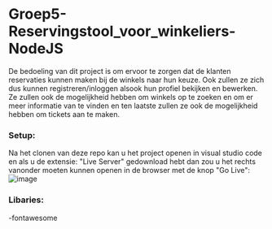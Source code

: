 # Groep5-Reservingstool_voor_winkeliers-NodeJS

De bedoeling van dit project is om ervoor te zorgen dat de klanten reservaties kunnen maken bij de winkels naar hun keuze. Ook zullen ze zich dus kunnen registreren/inloggen alsook hun profiel bekijken en bewerken. Ze zullen ook de mogelijkheid hebben om winkels op te zoeken en om er meer informatie van te vinden en ten laatste zullen ze ook de mogelijkheid hebben om tickets aan te maken.

### Setup:
Na het clonen van deze repo kan u het project openen in visual studio code en als u de extensie: "Live Server" gedownload hebt dan zou u het rechts vanonder moeten kunnen openen in de browser met de knop "Go Live": ![image](https://user-images.githubusercontent.com/80149519/120293925-ffbf3900-c2c5-11eb-9d7a-1fa2730dcbfa.png)

### Libaries:
-fontawesome
